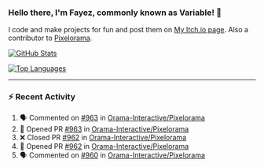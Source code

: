 ### Hello there, I'm Fayez, commonly known as Variable! 👋
I code and make projects for fun and post them on [My Itch.io page](https://variable-industries.itch.io/). Also a contributor to [Pixelorama](https://github.com/Orama-Interactive/Pixelorama).

[![GitHub Stats](https://github-readme-stats.vercel.app/api/?username=Variable-ind&show_icons=true&theme=merko)](https://github.com/anuraghazra/github-readme-stats)

[![Top Languages](https://github-readme-stats.vercel.app/api/top-langs/?username=Variable-ind&layout=compact&theme=merko)](https://github.com/anuraghazra/github-readme-stats)

---

### :zap: Recent Activity

<!--START_SECTION:activity-->
1. 🗣 Commented on [#963](https://github.com/Orama-Interactive/Pixelorama/pull/963#issuecomment-1864462466) in [Orama-Interactive/Pixelorama](https://github.com/Orama-Interactive/Pixelorama)
2. 💪 Opened PR [#963](https://github.com/Orama-Interactive/Pixelorama/pull/963) in [Orama-Interactive/Pixelorama](https://github.com/Orama-Interactive/Pixelorama)
3. ❌ Closed PR [#962](https://github.com/Orama-Interactive/Pixelorama/pull/962) in [Orama-Interactive/Pixelorama](https://github.com/Orama-Interactive/Pixelorama)
4. 💪 Opened PR [#962](https://github.com/Orama-Interactive/Pixelorama/pull/962) in [Orama-Interactive/Pixelorama](https://github.com/Orama-Interactive/Pixelorama)
5. 🗣 Commented on [#960](https://github.com/Orama-Interactive/Pixelorama/issues/960#issuecomment-1858047041) in [Orama-Interactive/Pixelorama](https://github.com/Orama-Interactive/Pixelorama)
<!--END_SECTION:activity-->

<!--
**Variable-ind/Variable-ind** is a ✨ _special_ ✨ repository because its `README.md` (this file) appears on your GitHub profile.

Here are some ideas to get you started:
- 🌱 I’m currently studying at ...
- 🔭 I’m currently working on ...
- 👯 I’m looking to collaborate on ...
- 🤔 I’m looking for help with ...
- 💬 Ask me about ...
- 📫 How to reach me: ...
- ⚡ Fun fact: ...
-->
